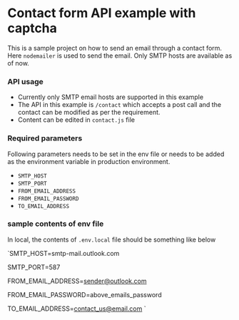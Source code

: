 # Contact form API example with captcha

This is a sample project on how to send an email through a contact form. Here `nodemailer` is used to send the email. Only SMTP hosts are available as of now.

### API usage

- Currently only SMTP email hosts are supported in this example
- The API in this example is `/contact` which accepts a post call and the contact can be modified as per the requirement.
- Content can be edited in `contact.js` file

### Required parameters

Following parameters needs to be set in the env file or needs to be added as the environment variable in production environment.

- `SMTP_HOST`
- `SMTP_PORT`
- `FROM_EMAIL_ADDRESS`
- `FROM_EMAIL_PASSWORD`
- `TO_EMAIL_ADDRESS`

### sample contents of env file

In local, the contents of `.env.local` file should be something like below

`SMTP_HOST=smtp-mail.outlook.com

SMTP_PORT=587

FROM_EMAIL_ADDRESS=sender@outlook.com

FROM_EMAIL_PASSWORD=above_emails_password

TO_EMAIL_ADDRESS=contact_us@email.com
`
